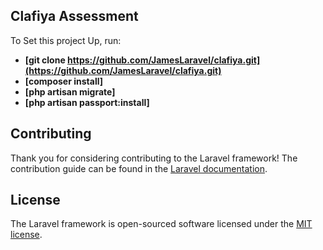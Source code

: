 

## Clafiya Assessment
To Set this project Up, run:

- **[git clone https://github.com/JamesLaravel/clafiya.git](https://github.com/JamesLaravel/clafiya.git)**
- **[composer install]**
- **[php artisan migrate]**
- **[php artisan passport:install]**

## Contributing

Thank you for considering contributing to the Laravel framework! The contribution guide can be found in the [Laravel documentation](https://laravel.com/docs/contributions).


## License

The Laravel framework is open-sourced software licensed under the [MIT license](https://opensource.org/licenses/MIT).
